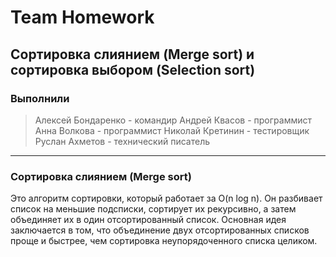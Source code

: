 # Team Homework
## Сортировка слиянием (Merge sort) и сортировка выбором (Selection sort)
### Выполнили

> Алексей Бондаренко - командир
> Андрей Квасов - программист
> Анна Волкова - программист
> Николай Кретинин - тестировщик
> Руслан Ахметов - технический писатель

***
### Сортировка слиянием (Merge sort)

Это алгоритм сортировки, который работает за O(n log n). 
Он разбивает список на меньшие подсписки, сортирует их рекурсивно, а затем объединяет их в один отсортированный список. 
Основная идея заключается в том, что объединение двух отсортированных списков проще и быстрее, чем сортировка неупорядоченного списка целиком.
